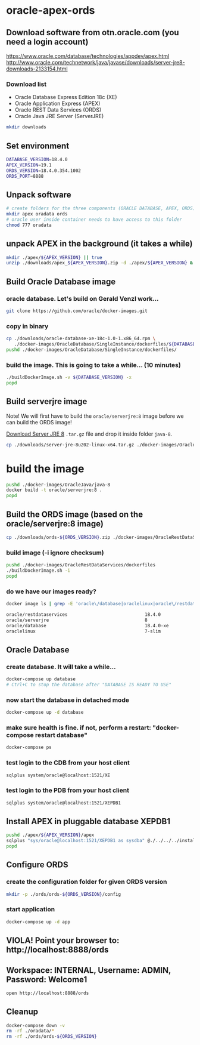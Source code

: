 # oracle-apex-ords

## Download software from otn.oracle.com (you need a login account)

https://www.oracle.com/database/technologies/appdev/apex.html
http://www.oracle.com/technetwork/java/javase/downloads/server-jre8-downloads-2133154.html

### Download list

- Oracle Database Express Edition 18c (XE)
- Oracle Application Express (APEX)
- Oracle REST Data Services (ORDS)
- Oracle Java JRE Server (ServerJRE)


```bash
mkdir downloads
```

## Set environment

```bash
DATABASE_VERSION=18.4.0
APEX_VERSION=19.1
ORDS_VERSION=18.4.0.354.1002
ORDS_PORT=8888
```

## Unpack software

```bash
# create folders for the three components (ORACLE DATABASE, APEX, ORDS)
mkdir apex oradata ords
# oracle user inside container needs to have access to this folder
chmod 777 oradata
```

## unpack APEX in the background (it takes a while)

```bash
mkdir ./apex/${APEX_VERSION} || true
unzip ./downloads/apex_${APEX_VERSION}.zip -d ./apex/${APEX_VERSION} &
```

## Build Oracle Database image

### oracle database. Let's build on Gerald Venzl work...
```bash
git clone https://github.com/oracle/docker-images.git
```
### copy in binary
```bash
cp ./downloads/oracle-database-xe-18c-1.0-1.x86_64.rpm \
   ./docker-images/OracleDatabase/SingleInstance/dockerfiles/${DATABASE_VERSION}
pushd ./docker-images/OracleDatabase/SingleInstance/dockerfiles/
```
### build the image. This is going to take a while... (10 minutes)
```bash
./buildDockerImage.sh -v ${DATABASE_VERSION} -x
popd
```

## Build serverjre image

Note! We will first have to build the `oracle/serverjre:8` image before we can build the ORDS image!

[Download Server JRE 8](http://www.oracle.com/technetwork/java/javase/downloads/server-jre8-downloads-2133154.html) `.tar.gz` file and drop it inside folder `java-8`.
```bash
cp ./downloads/server-jre-8u202-linux-x64.tar.gz ./docker-images/OracleJava/java-8
```
# build the image
```bash
pushd ./docker-images/OracleJava/java-8
docker build -t oracle/serverjre:8 .
popd
```
## Build the ORDS image (based on the oracle/serverjre:8 image)

```bash
cp ./downloads/ords-${ORDS_VERSION}.zip ./docker-images/OracleRestDataServices/dockerfiles
```
### build image (-i ignore checksum)
```bash
pushd ./docker-images/OracleRestDataServices/dockerfiles 
./buildDockerImage.sh -i
popd
```

### do we have our images ready?
```bash
docker image ls | grep -E 'oracle\/database|oraclelinux|oracle\/restdataservices|oracle\/serverjre'

oracle/restdataservices                             18.4.0              49c6a8970304        About an hour ago   391MB
oracle/serverjre                                    8                   93bf34de0c2e        3 days ago          269MB
oracle/database                                     18.4.0-xe           40c73fce6868        2 weeks ago         8.57GB
oraclelinux                                         7-slim              c3d869388183        2 months ago        117MB
```

## Oracle Database

### create database. It will take a while...
```bash
docker-compose up database
# Ctrl+C to stop the database after "DATABASE IS READY TO USE"
```
### now start the database in detached mode
```bash
docker-compose up -d database
```
### make sure health is fine. if not, perform a restart: "docker-compose restart database"
```bash
docker-compose ps
```

### test login to the CDB from your host client
```bash
sqlplus system/oracle@localhost:1521/XE
```
### test login to the PDB from your host client
```bash
sqlplus system/oracle@localhost:1521/XEPDB1
```

## Install APEX in pluggable database XEPDB1

```bash
pushd ./apex/${APEX_VERSION}/apex
sqlplus "sys/oracle@localhost:1521/XEPDB1 as sysdba" @./../../../install_apex.sql
popd
```

## Configure ORDS

### create the configuration folder for given ORDS version
```bash
mkdir -p ./ords/ords-${ORDS_VERSION}/config
```

### start application
```bash
docker-compose up -d app
```

## VIOLA! Point your browser to: http://localhost:8888/ords
## Workspace: INTERNAL, Username: ADMIN, Password: Welcome1

```bash
open http://localhost:8888/ords
```

## Cleanup

```bash
docker-compose down -v
rm -rf ./oradata/*
rm -rf ./ords/ords-${ORDS_VERSION}
```
